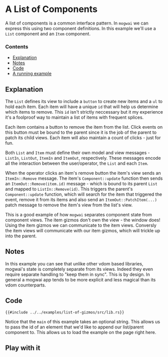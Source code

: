 # A List of Components
A list of components is a common interface pattern. In `mogwai` we can express this using two component
definitions. In this example we'll use a `List` component and an `Item` component.

### Contents
- [Explanation](#explanation)
- [Notes](#notes)
- [Code](#code)
- [A running example](#play-with-it)

## Explanation

The `List` defines its view to include a `button` to create new items and a `ul` to hold each item.
Each item will have a unique `id` that will help us determine which items to remove. This `id` isn't
strictly neccessary but it my experience it's a foolproof way to maintain a list of items with frequent splices.

Each item contains a button to remove the item from the list. Click events on this button must be bound to
the parent since it is the job of the parent to patch its child views.
Each item will also maintain a count of clicks - just for fun.

Both `List` and `Item` must define their own model and view messages - `ListIn`, `ListOut`, `ItemIn` and `ItemOut`,
respectively. These messages encode all the interaction between the user/operator, the `List` and each `Item`.

When the operator clicks an item's remove button the item's view sends an `ItemIn::Remove` message. The item's
`Component::update` function then sends an `ItemOut::Remove(item.id)` message - which is bound to its parent
`List` and mapped to `ListIn::Remove(id)`. This triggers the parent's `Component::update` function,
which will search for the item that triggered the event, remove it from its items and also send an `ItemOut::PatchItem(...)`
patch message to remove the item's view from the list's view.

This is a good example of how `mogwai` separates component state from component views. The item gizmos don't own the
view - the window does! Using the item gizmos we can communicate to the item views. Conversly the item views will
communicate with our item gizmos, which will trickle up into the parent.

## Notes

In this example you can see that unlike other vdom based libraries, mogwai's state is completely separate from its views.
Indeed they even require separate handling to "keep them in sync". This is by design. In general a mogwai app tends to be
more explicit and less magical than its vdom counterparts.

## Code

```rust, ignore
{{#include ../../examples/list-of-gizmos/src/lib.rs}}
```

Notice that the `main` of this example takes an optional string. This allows us to pass the id
of an element that we'd like to append our list/parent component to. This allows us to load the example on
the page right here.

## Play with it

<div id="app_example"></div>
<script type="module">
  import init, { main } from '{{cookbookroot}}/examples/list-of-gizmos/pkg/list_of_gizmos.js';
  window.addEventListener('load', async () => {
      await init();
      await main("app_example");
  });
</script>
